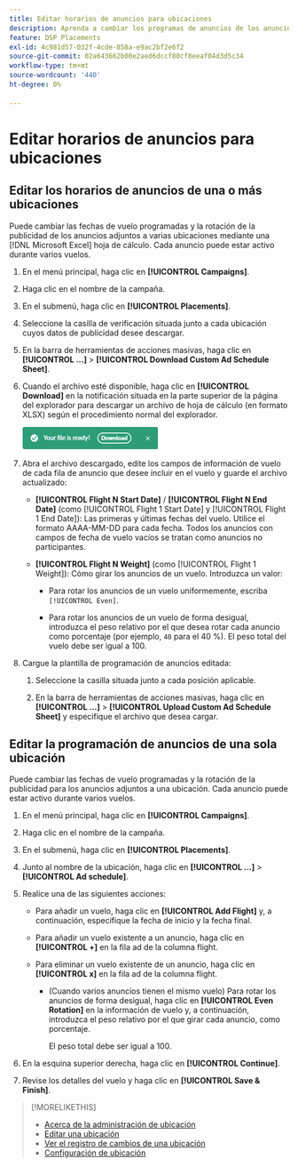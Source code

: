 ```yaml
---
title: Editar horarios de anuncios para ubicaciones
description: Aprenda a cambiar los programas de anuncios de los anuncios adjuntos a las ubicaciones.
feature: DSP Placements
exl-id: 4c981d57-032f-4cde-858a-e9ac2bf2e6f2
source-git-commit: 02a643662b00e2aed6dccf80cf8eeaf04d3d5c34
workflow-type: tm+mt
source-wordcount: '440'
ht-degree: 0%

---
```


# Editar horarios de anuncios para ubicaciones

## Editar los horarios de anuncios de una o más ubicaciones

Puede cambiar las fechas de vuelo programadas y la rotación de la publicidad de los anuncios adjuntos a varias ubicaciones mediante una [!DNL Microsoft Excel] hoja de cálculo. Cada anuncio puede estar activo durante varios vuelos.

1. En el menú principal, haga clic en **[!UICONTROL Campaigns]**.

1. Haga clic en el nombre de la campaña.

1. En el submenú, haga clic en **[!UICONTROL Placements]**.

1. Seleccione la casilla de verificación situada junto a cada ubicación cuyos datos de publicidad desee descargar.

1. En la barra de herramientas de acciones masivas, haga clic en **[!UICONTROL ...]** > **[!UICONTROL Download Custom Ad Schedule Sheet]**.

1. Cuando el archivo esté disponible, haga clic en **[!UICONTROL Download]** en la notificación situada en la parte superior de la página del explorador para descargar un archivo de hoja de cálculo (en formato XLSX) según el procedimiento normal del explorador.

   ![Descargar notificación lista](/help/dsp/assets/download-ready.png "Descargar notificación lista")

1. Abra el archivo descargado, edite los campos de información de vuelo de cada fila de anuncio que desee incluir en el vuelo y guarde el archivo actualizado:

   * **[!UICONTROL Flight N Start Date]** / **[!UICONTROL Flight N End Date]** (como [!UICONTROL Flight 1 Start Date] y [!UICONTROL Flight 1 End Date]): Las primeras y últimas fechas del vuelo. Utilice el formato AAAA-MM-DD para cada fecha. Todos los anuncios con campos de fecha de vuelo vacíos se tratan como anuncios no participantes.

   * **[!UICONTROL Flight N Weight]** (como [!UICONTROL Flight 1 Weight]): Cómo girar los anuncios de un vuelo. Introduzca un valor:

      * Para rotar los anuncios de un vuelo uniformemente, escriba `[!UICONTROL Even]`.

      * Para rotar los anuncios de un vuelo de forma desigual, introduzca el peso relativo por el que desea rotar cada anuncio como porcentaje (por ejemplo, `40` para el 40 %). El peso total del vuelo debe ser igual a 100.

1. Cargue la plantilla de programación de anuncios editada:

   1. Seleccione la casilla situada junto a cada posición aplicable.

   1. En la barra de herramientas de acciones masivas, haga clic en **[!UICONTROL ...]** > **[!UICONTROL Upload Custom Ad Schedule Sheet]** y especifique el archivo que desea cargar.

## Editar la programación de anuncios de una sola ubicación

<!-- Some placements don't have this option. Clarify which placement types aren't eligible -- just simple ad serving placements (PG ones seem okay)? And anything else? -->

Puede cambiar las fechas de vuelo programadas y la rotación de la publicidad para los anuncios adjuntos a una ubicación. Cada anuncio puede estar activo durante varios vuelos.

1. En el menú principal, haga clic en **[!UICONTROL Campaigns]**.

1. Haga clic en el nombre de la campaña.

1. En el submenú, haga clic en **[!UICONTROL Placements]**.

1. Junto al nombre de la ubicación, haga clic en  **[!UICONTROL ...]** > **[!UICONTROL Ad schedule]**.

1. Realice una de las siguientes acciones:

   * Para añadir un vuelo, haga clic en **[!UICONTROL Add Flight]** y, a continuación, especifique la fecha de inicio y la fecha final.

   * Para añadir un vuelo existente a un anuncio, haga clic en **[!UICONTROL +]** en la fila ad de la columna flight.

   * Para eliminar un vuelo existente de un anuncio, haga clic en **[!UICONTROL x]** en la fila ad de la columna flight.

      * (Cuando varios anuncios tienen el mismo vuelo) Para rotar los anuncios de forma desigual, haga clic en **[!UICONTROL Even Rotation]** en la información de vuelo y, a continuación, introduzca el peso relativo por el que girar cada anuncio, como porcentaje.

        El peso total debe ser igual a 100.

1. En la esquina superior derecha, haga clic en **[!UICONTROL Continue]**.

1. Revise los detalles del vuelo y haga clic en **[!UICONTROL Save & Finish]**.

>[!MORELIKETHIS]
>
>* [Acerca de la administración de ubicación](placement-about.md)
>* [Editar una ubicación](placement-edit.md)
>* [Ver el registro de cambios de una ubicación](placement-change-log.md)
>* [Configuración de ubicación](placement-settings.md)
